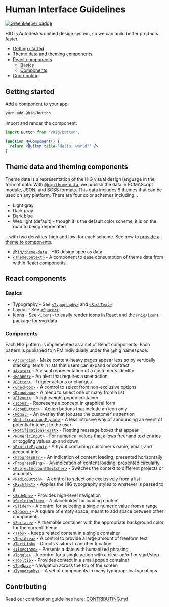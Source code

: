 # Human Interface Guidelines

[![Greenkeeper badge](https://badges.greenkeeper.io/Autodesk/hig.svg)](https://greenkeeper.io/)

HIG is Autodesk's unified design system, so we can build better products faster.

<!-- START doctoc generated TOC please keep comment here to allow auto update -->
<!-- DON'T EDIT THIS SECTION, INSTEAD RE-RUN doctoc TO UPDATE -->


- [Getting started](#getting-started)
- [Theme data and theming components](#theme-data-and-theming-components)
- [React components](#react-components)
  - [Basics](#basics)
  - [Components](#components)
- [Contributing](#contributing)

<!-- END doctoc generated TOC please keep comment here to allow auto update -->

## Getting started

Add a component to your app:
```jsx
yarn add @hig/button
```

Import and render the component:
```jsx
import Button from '@hig/button';

function MyComponent() {
  return <Button title="Hello, world!" />
}
```

## Theme data and theming components
Theme data is a representation of the HIG visual design language in the form of data. With [`@hig/theme-data`](./packages/theme-data/README.md), we publish the data in ECMAScript module, JSON, and SCSS formats. This data includes 8 themes that can be used on any platform. There are four color schemes including...

* Light gray
* Dark gray
* Dark blue
* Web light (default) - though it is the default color scheme, it is on the road to being deprecated

...with two densities–high and low–for each scheme. See how to [provide a theme to components](./packages/theme-context#provide-a-theme-to-components). 

- [`@hig/theme-data`](./packages/theme-data/README.md) - HIG design spec as data
- [`<ThemeContext>`](./packages/theme-context/README.md) - A component to ease consumption of theme data from within React components.

## React components

### Basics
- Typography - See [`<Typography>`](./packages/typography/README.md) and [`<RichText>`](./packages/rich-text/README.md)
- Layout - See [`<Spacer>`](./packages/spacer/README.md)
- Icons - See [`<Icons>`](./packages/icons/README.md) to easily render icons in React and the [`@hig/icons`](./packages/icons/README.md) package for svg data

### Components

Each HIG pattern is implemented as a set of React components. Each pattern is published to NPM individually under the @hig namespace.

- [`<Accordion`](./packages/accordion/README.md) - Make content-heavy pages appear less so by vertically stacking items in lists that users can expand or contract
- [`<Avatar>`](./packages/avatar/README.md) - A visual representation of a customer's identity
- [`<Banner>`](./packages/banner/README.md) - An alert that requires a user action
- [`<Button>`](./packages/button/README.md) - Trigger actions or changes
- [`<Checkbox>`](./packages/checkbox/README.md) - A control to select from non-exclusive options
- [`<Dropdown>`](./packages/dropdown/README.md) - A menu to select one or many from a list
- [`<Flyout>`](./packages/flyout/README.md) - A lightweight popup container
- [`<Icons>`](./packages/icons/README.md) - Represents a concept in graphical form
- [`<IconButton>`](./packages/icon-button/README.md) - Action buttons that include an icon only
- [`<Modal>`](./packages/modal/README.md) - An overlay that focuses the customer's attention
- [`<NotificationsFlyout>`](./packages/notifications-flyout/README.md) - A less intrusive way of announcing an event of potential interest to the user
- [`<NotificationsToast>`](./packages/notifications-toast/README.md) - Floating message boxes that appear
- [`<NumericInput>`](./packages/numeric-input/README.md) - For numerical values that allows freehand text entries or toggling values up and down
- [`<ProfileFlyout>`](./packages/profile-flyout/README.md) - A flyout containing customer's name, email, and account info
- [`<ProgressBar>`](./packages/progress-bar/README.md) - An indication of content loading, presented horizontally
- [`<ProgressRing>`](./packages/progress-ring/README.md) - An indication of content loading, presented circularly
- [`<ProjectAccountSwitcher>`](./packages/project-account-switcher/README.md) - Switches the context to different projects or accounts
- [`<RadioButton>`](./packages/radio-button/README.md) - A control to select one exclusively from a list
- [`<RichText>`](./packages/rich-text/README.md) - Applies the HIG typography styles to whatever is passed to it
- [`<SideNav>`](./packages/side-nav/README.md) - Provides high-level navigation
- [`<SkeletonItem>`](./packages/skeleton-item/README.md) - A placeholder for loading content
- [`<Slider>`](./packages/slider/README.md) - A control for selecting a single numeric value from a range
- [`<Spacer>`](./packages/spacer/README.md) - A square of empty space, meant to add space between other components
- [`<Surface>`](./packages/surface/README.md) - A themable container with the appropriate background color for the current theme
- [`<Tabs>`](./packages/tabs/README.md) - Keeps related content in a single container
- [`<TextArea>`](./packages/text-area/README.md) - A control to provide a large amount of freeform text
- [`<TextLink>`](./packages/text-link/README.md) - Directs visitors to another location
- [`<Timestamp>`](./packages/timestamp/README.md) - Presents a date with humanized phrasing
- [`<Toggle>`](./packages/toggle/README.md) - A control for a single action with a clear on/off or start/stop.
- [`<Tooltip>`](./packages/tooltip/README.md) - Provides context in a small popup container
- [`<TopNav>`](./packages/top-nav/README.md) - Navigation across the top of the screen
- [`<Typography>`](./packages/typography/README.md) - A set of components in many typographical variations

## Contributing

Read our contribution guidelines here: [CONTRIBUTING.md](CONTRIBUTING.md)
